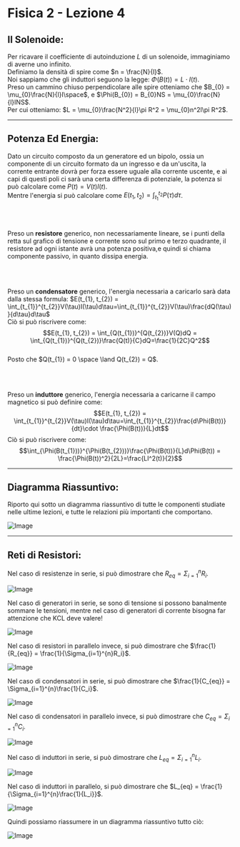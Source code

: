 <script type="text/javascript"
  src="https://cdnjs.cloudflare.com/ajax/libs/mathjax/2.7.0/MathJax.js?config=TeX-AMS_CHTML">
</script>
<script type="text/x-mathjax-config">
  MathJax.Hub.Config({
    tex2jax: {
      inlineMath: [['$','$'], ['\\(','\\)']],
      processEscapes: true},
      jax: ["input/TeX","input/MathML","input/AsciiMath","output/CommonHTML"],
      extensions: ["tex2jax.js","mml2jax.js","asciimath2jax.js","MathMenu.js","MathZoom.js","AssistiveMML.js", "[Contrib]/a11y/accessibility-menu.js"],
      TeX: {
      extensions: ["AMSmath.js","AMSsymbols.js","noErrors.js","noUndefined.js"],
      equationNumbers: {
      autoNumber: "AMS"
      }
    }
  });
</script>
Fisica 2 - Lezione 4
====================

Il Solenoide:
-------------

Per ricavare il coefficiente di autoinduzione $L$ di un solenoide, immaginiamo di averne uno infinito.  
Definiamo la densità di spire come $n = \frac{N}{l}$.  
Noi sappiamo che gli induttori seguono la legge: $\Phi(B(t)) = L\cdot I(t)$.  
Preso un cammino chiuso perpendicolare alle spire otteniamo che $B_{0} = \mu_{0}\frac{N}{l}I\space$, e $\Phi(B_{0}) = B_{0}NS = \mu_{0}\frac{N}{l}INS$.  
Per cui otteniamo: $L = \mu_{0}\frac{N^2}{l}\pi R^2 = \mu_{0}n^2l\pi R^2$.  

---
Potenza Ed Energia:
-------------------

Dato un circuito composto da un generatore ed un bipolo, ossia un componente di un circuito formato da un ingresso e da un'uscita, la corrente entrante dovrà per forza essere uguale alla corrente uscente, e ai capi di questi poli ci sarà una certa differenza di potenziale, la potenza si può calcolare come $P(t) = V(t)I(t)$.  
Mentre l'energia si può calcolare come $E(t_{1}, t_{2}) = \int_{t_{1}}^{t_{2}}P(\tau)d\tau$.  

<br></br>

Preso un **resistore** generico, non necessariamente lineare, se i punti della retta sul grafico di tensione e corrente sono sul primo e terzo quadrante, il resistore ad ogni istante avrà una potenza positiva,e quindi si chiama componente passivo, in quanto dissipa energia.  

<br></br>

Preso un **condensatore** generico, l'energia necessaria a caricarlo sarà data dalla stessa formula: $E(t_{1}, t_{2}) = \int_{t_{1}}^{t_{2}}V(\tau)I(\tau)d\tau=\int_{t_{1}}^{t_{2}}V(\tau)\frac{dQ(\tau)}{d\tau}d\tau$  
Ciò si può riscrivere come:  
$$E(t_{1}, t_{2}) = \int_{Q(t_{1})}^{Q(t_{2})}V(Q)dQ = \int_{Q(t_{1})}^{Q(t_{2})}\frac{Q(t)}{C}dQ=\frac{1}{2C}Q^2$$  
Posto che $Q(t_{1}) = 0 \space \land Q(t_{2}) = Q$.  

<br></br>

Preso un **induttore** generico, l'energia necessaria a caricarne il campo magnetico si può definire come:  
$$E(t_{1}, t_{2}) = \int_{t_{1}}^{t_{2}}V(\tau)I(\tau)d\tau=\int_{t_{1}}^{t_{2}}\frac{d\Phi(B(t))}{dt}\cdot \frac{\Phi(B(t))}{L}dt$$
Ciò si può riscrivere come:  
$$\int_{\Phi(B(t_{1}))}^{\Phi(B(t_{2}))}\frac{\Phi(B(t))}{L}d\Phi(B(t)) = \frac{\Phi(B(t))^2}{2L}=\frac{LI^2(t)}{2}$$  

---
Diagramma Riassuntivo:
----------------------

Riporto qui sotto un diagramma riassuntivo di tutte le componenti studiate nelle ultime lezioni, e tutte le relazioni più importanti che comportano.  

![Image](img/lez4/grafico_riassuntivo_componenti_passive.jpg)  

---
Reti di Resistori:
------------------

Nel caso di resistenze in serie, si può dimostrare che $R_{eq} = \Sigma_{i=1}^{n}R_i$.  

![Image](img/lez4/dimostrazione_resistenze_in_serie.jpg)  

Nel caso di generatori in serie, se sono di tensione si possono banalmente sommare le tensioni, mentre nel caso di generatori di corrente bisogna far attenzione che KCL deve valere!  

![Image](img/lez4/generatori_in_serie.jpg)  

Nel caso di resistori in parallelo invece, si può dimostrare che $\frac{1}{R_{eq}} = \frac{1}{\Sigma_{i=1}^{n}R_i}$.  

![Image](img/lez4/dimostrazione_resistenze_in_parallelo.jpg)  

Nel caso di condensatori in serie, si può dimostrare che $\frac{1}{C_{eq}} = \Sigma_{i=1}^{n}\frac{1}{C_i}$.  

![Image ](img/lez4/dimostrazione_condensatori_in_serie.jpg)  

Nel caso di condensatori in parallelo invece, si può dimostrare che $C_{eq} = \Sigma_{i=1}^{n}C_i$.  

![Image](img/lez4/dimostrazione_condensatori_in_parallelo.jpg)  

Nel caso di induttori in serie, si può dimostrare che $L_{eq} = \Sigma_{i=1}^{n}L_i$.  

![Image](img/lez4/dimostrazione_induttori_in_serie.jpg)  

Nel caso di induttori in parallelo, si può dimostrare che $L_{eq} = \frac{1}{\Sigma_{i=1}^{n}\frac{1}{L_i}}$.

![Image](img/lez4/dimostrazione_induttori_in_parallelo.jpg)  

Quindi possiamo riassumere in un diagramma riassuntivo tutto ciò:

![Image](img/lez4/grafico_riassuntivo_serie_parallelo.jpg)  

